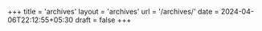 +++
title = 'archives'
layout = 'archives'
url = '/archives/'
date = 2024-04-06T22:12:55+05:30
draft = false
+++
